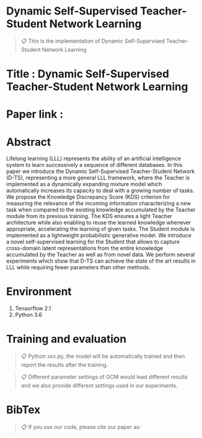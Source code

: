 
# Dynamic Self-Supervised Teacher-Student Network Learning

>📋 This is the implementation of Dynamic Self-Supervised Teacher-Student Network Learning


# Title : Dynamic Self-Supervised Teacher-Student Network Learning

# Paper link : 



# Abstract

Lifelong learning (LLL) represents the ability of an artificial intelligence system to learn successively a sequence of different databases.  In this paper we introduce the Dynamic Self-Supervised Teacher-Student Network (D-TS), representing a more general LLL framework, where the Teacher is implemented as a dynamically expanding mixture model which automatically increases its capacity to deal with a growing number of tasks. We propose the Knowledge Discrepancy Score (KDS) criterion for measuring the relevance of the incoming information characterizing a new task when compared to the existing knowledge accumulated by the Teacher module from its previous training. The KDS ensures a light Teacher architecture while also enabling to reuse the learned knowledge whenever appropriate, accelerating the learning of given tasks. The Student module is implemented as a lightweight probabilistic generative model. We introduce a novel self-supervised learning for the Student that allows to capture cross-domain latent representations from the entire knowledge accumulated by the Teacher as well as from novel data. We perform several experiments which show that D-TS can achieve the state of the art results in LLL while requiring fewer parameters than other methods.

# Environment

1. Tensorflow 2.1
2. Python 3.6

# Training and evaluation

>📋 Python xxx.py, the model will be automatically trained and then report the results after the training.

>📋 Different parameter settings of OCM would lead different results and we also provide different settings used in our experiments.

# BibTex
>📋 If you use our code, please cite our paper as:



